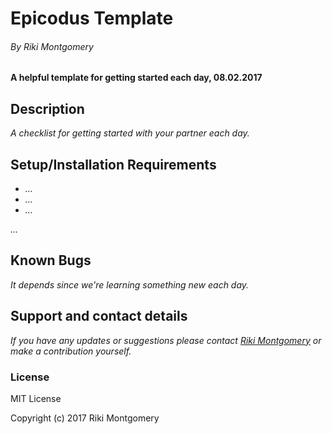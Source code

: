 # **Epicodus Template**
###### _By Riki Montgomery_

#### A helpful template for getting started each day, 08.02.2017

## Description

_A checklist for getting started with your partner each day._

## Setup/Installation Requirements

* _..._
* _..._
* _..._

_..._

## Known Bugs

_It depends since we're learning something new each day._

## Support and contact details

_If you have any updates or suggestions please contact [Riki Montgomery] or make a contribution yourself._

[Riki Montgomery]: mostriki820@gmail.com

### License

MIT License

Copyright (c) 2017 Riki Montgomery
